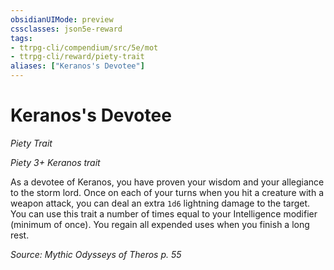 ```yaml
---
obsidianUIMode: preview
cssclasses: json5e-reward
tags:
- ttrpg-cli/compendium/src/5e/mot
- ttrpg-cli/reward/piety-trait
aliases: ["Keranos's Devotee"]
---
```

# Keranos's Devotee
*Piety Trait*  

*Piety 3+ Keranos trait*

As a devotee of Keranos, you have proven your wisdom and your allegiance to the storm lord. Once on each of your turns when you hit a creature with a weapon attack, you can deal an extra `1d6` lightning damage to the target. You can use this trait a number of times equal to your Intelligence modifier (minimum of once). You regain all expended uses when you finish a long rest.

*Source: Mythic Odysseys of Theros p. 55*